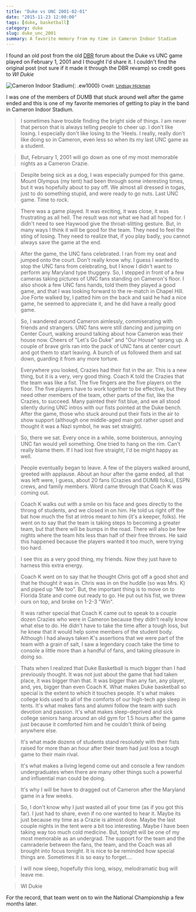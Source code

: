 ```yaml
---
title: "Duke vs UNC 2001-02-01"
date: "2015-11-23 12:00:00"
tags: [duke, basketball]
category: duke
slug: duke_unc_2001
summary: A favorite memory from my time in Cameron Indoor Stadium
---
```


I found an old post from the old [DBR](http://dukebasketballreport.com) forum
about the Duke vs UNC game played on February 1, 2001 and I thought I'd share
it. I couldn't find the original post (not sure if it made it through the DBR
revamp) so credit goes to _WI Dukie_

![Cameron Indoor Stadium]({filename}/images/2015/duke_unc/cameron.jpg "Cameron Indoor Stadium"){:
.ew1000} <small>Credit: <a href="https://flic.kr/p/7fpAza">Lindsay
Hickman</a></small>

I was one of the members of DUMB that stuck around well after the game ended and
this is one of my favorite memories of getting to play in the band in Cameron
Indoor Stadium.

> I sometimes have trouble finding the bright side of things. I am never that
> person that is always telling people to cheer up. I don't like losing. I
> especially don't like losing to the 'Heels. I really, really don't like doing
> so in Cameron, even less so when its my last UNC game as a student.

> But, February 1, 2001 will go down as one of my most memorable nights as a
> Cameron Crazie.

> Despite being sick as a dog, I was especially pumped for this game. Mount
> Olympus (my tent) had been through some interesting times, but it was
> hopefully about to pay off. We almost all dressed in togas, just to do
> something stupid, and were ready to go nuts. Last UNC game. Time to rock.

> There was a game played. It was exciting, it was close, it was frustrating as
> all hell. The result was not what we had all hoped for. I didn't need to see
> Haywood give the throat-slitting gesture. But, in many ways I think it will be
> good for the team. They need to feel the sting of losing. They need to realize
> that, if you play badly, you cannot always save the game at the end.

> After the game, the UNC fans celebrated. I ran from my seat and jumped onto
> the court. Don't really know why. I guess I wanted to stop the UNC fans from
> celebrating, but I know I didn't want to perform any Maryland type thuggery.
> So, I stepped in front of a few cameras taking pictures of UNC fans standing
> on Cameron's floor. I also shook a few UNC fans hands, told them they played a
> good game, and that I was looking forward to the re-match in Chapel Hill. Joe
> Forte walked by, I patted him on the back and said he had a nice game, he
> seemed to appreciate it, and he did have a really good game.

> So, I wandered around Cameron aimlessly, commiserating with friends and
> strangers. UNC fans were still dancing and jumping on Center Court, walking
> around talking about how Cameron was their house now. Cheers of "Let's Go
> Duke" and "Our House" sprang up. A couple of brave girls ran into the pack of
> UNC fans at center court and got them to start leaving. A bunch of us followed
> them and sat down, guarding it from any more torture.

> Everywhere you looked, Crazies had their fist in the air. This is a new thing,
> but it is a very, very good thing. Coach K told the Crazies that the team was
> like a fist. The five fingers are the five players on the floor. The five
> players have to work together to be effective, but they need other members of
> the team, other parts of the fist, like the Crazies, to succeed. Many painted
> their fist blue, and we all stood silently during UNC intros with our fists
> pointed at the Duke bench. After the game, those who stuck around put their
> fists in the air to show support (although one middle-aged man got rather
> upset and thought it was a Nazi symbol, he was set straight).

> So, there we sat. Every once in a while, some boisterous, annoying UNC fan
> would yell something. One tried to hang on the rim. Can't really blame them.
> If I had lost five straight, I'd be might happy as well.

> People eventually began to leave. A few of the players walked around, greeted
> with applause. About an hour after the game ended, all that was left were, I
> guess, about 20 fans (Crazies and DUMB folks), ESPN crews, and family members.
> Word came through that Coach K was coming out.

> Coach K walks out with a smile on his face and goes directly to the throng of
> students, and we closed in on him. He told us right off the bat how much the
> fist at intros meant to him (it's a keeper, folks). He went on to say that the
> team is taking steps to becoming a greater team, but that there will be bumps
> in the road. There will also be few nights where the team hits less than half
> of their free throws. He said this happened because the players wanted it too
> much, were trying too hard.

> I see this as a very good thing, my friends. Now they just have to harness
> this extra energy.

> Coach K went on to say that he thought Chris got off a good shot and that he
> thought it was in. Chris was in on the huddle (so was Mrs. K) and piped up "Me
> too". But, the important thing is to move on to Florida State and come out
> ready to go. He put out his fist, we threw ours on top, and broke on 1-2-3
> "Win".

> It was rather special that Coach K came out to speak to a couple dozen Crazies
> who were in Cameron because they didn't really know what else to do. He didn't
> have to take the time after a tough loss, but he knew that it would help some
> members of the student body. Although I had always taken K's assertions that
> we were part of the team with a grain of salt, I saw a legendary coach take
> the time to console a little more than a handful of fans, and taking pleasure
> in doing so.

> Thats when I realized that Duke Basketball is much bigger than I had
> previously thought. It was not just about the game that had taken place, it
> was bigger than that. It was bigger than any fan, any player, and, yes, bigger
> than even Coach K. What makes Duke basketball so special is the extent to
> which it touches people. It's what makes college kids used to all of the
> comforts of our high-tech age sleep in tents. It's what makes fans and alumni
> follow the team with such devotion and passion. It's what makes sleep-deprived
> and sick college seniors hang around an old gym for 1.5 hours after the game
> just because it comforted him and he couldn't think of being anywhere else.

> It's what made dozens of students stand resolutely with their fists raised for
> more than an hour after their team had just loss a tough game to their main
> rival.

> It's what makes a living legend come out and console a few random
> undergraduates when there are many other things such a powerful and
> influential man could be doing.

> It's why I will be have to dragged out of Cameron after the Maryland game in a
> few weeks.

> So, I don't know why I just wasted all of your time (as if you got this far).
> I just had to share, even if no one wanted to hear it. Maybe its just because
> my time as a Crazie is almost done. Maybe the last couple nights in the tent
> were a bit too interesting. Maybe I have been taking way too much cold
> medicine. But, tonight will be one of my most memorable as an undergrad. The
> support for the team and the camraderie between the fans, the team, and the
> Coach was all brought into focus tonight. It is nice to be reminded how
> special things are. Sometimes it is so easy to forget....

> I will now sleep, hopefully this long, wispy, melodramatic bug will leave me.

> WI Dukie

For the record, that team went on to win the National Championship a few months
later.
